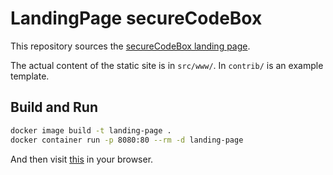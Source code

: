 # LandingPage secureCodeBox

This repository sources the [secureCodeBox landing page](https://www.securecodebox.io/).

The actual content of the static site is in `src/www/`. In `contrib/` is an example template.

## Build and Run

```bash
docker image build -t landing-page .
docker container run -p 8080:80 --rm -d landing-page
```

And then visit [this](http://localhost:8080/) in your browser.
